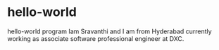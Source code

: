 # hello-world
hello-world program
Iam Sravanthi and I am from Hyderabad currently working as associate software professional engineer at DXC.
